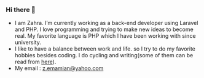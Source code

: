 ### Hi there 👋
 - I am Zahra. I’m currently working as a back-end developer using Laravel and PHP. I love programming and trying to make new ideas to become real. My favorite language is PHP which I have been working with since university.
 - I like to have a balance between work and life. so I try to do my favorite hobbies besides coding. I do cycling and writing(some of them can be read from <a href="http://sedaye-baran76.blogfa.com/">here</a>).
 - My email : z.emamian@yahoo.com

